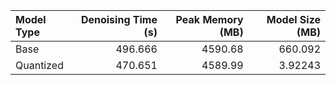 | Model Type   |   Denoising Time (s) |   Peak Memory (MB) |   Model Size (MB) |
|:-------------|---------------------:|-------------------:|------------------:|
| Base         |              496.666 |            4590.68 |         660.092   |
| Quantized    |              470.651 |            4589.99 |           3.92243 |